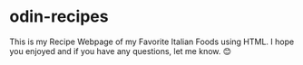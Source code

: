 # odin-recipes #
This is my Recipe Webpage of my Favorite Italian Foods using HTML.
I hope you enjoyed and if you have any questions, let me know. 😊